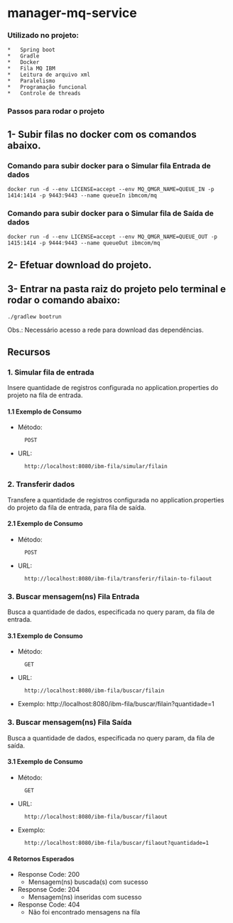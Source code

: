 # manager-mq-service

### Utilizado no projeto:
    *   Spring boot
    *   Gradle
    *   Docker
    *   Fila MQ IBM
    *   Leitura de arquivo xml
    *   Paralelismo
    *   Programação funcional 
    *   Controle de threads 

### Passos para rodar o projeto
## 1- Subir filas no docker com os comandos abaixo.
### Comando para subir docker para o Simular fila Entrada de dados
    docker run -d --env LICENSE=accept --env MQ_QMGR_NAME=QUEUE_IN -p 1414:1414 -p 9443:9443 --name queueIn ibmcom/mq

### Comando para subir docker para o Simular fila de Saída de dados
    docker run -d --env LICENSE=accept --env MQ_QMGR_NAME=QUEUE_OUT -p 1415:1414 -p 9444:9443 --name queueOut ibmcom/mq

## 2- Efetuar download do projeto.

## 3- Entrar na pasta raiz do projeto pelo terminal e rodar o comando abaixo:
    ./gradlew bootrun

Obs.: Necessário acesso a rede para download das dependências.

## Recursos

### 1. Simular fila de entrada

Insere quantidade de registros configurada no application.properties do projeto na fila de entrada.

#### 1.1 Exemplo de Consumo
* Método:
 
        POST
        
* URL:

        http://localhost:8080/ibm-fila/simular/filain
        
### 2. Transferir dados

Transfere a quantidade de registros configurada no application.properties do projeto da fila de entrada, para fila de saída.
        
#### 2.1 Exemplo de Consumo
* Método:

        POST
    
* URL:

        http://localhost:8080/ibm-fila/transferir/filain-to-filaout
        
### 3. Buscar mensagem(ns) Fila Entrada

Busca a quantidade de dados, especificada no query param, da fila de entrada.
        
#### 3.1 Exemplo de Consumo
* Método:

        GET
    
* URL:

        http://localhost:8080/ibm-fila/buscar/filain
        
* Exemplo:
        http://localhost:8080/ibm-fila/buscar/filain?quantidade=1
        
### 3. Buscar mensagem(ns) Fila Saída

Busca a quantidade de dados, especificada no query param, da fila de saída.
        
#### 3.1 Exemplo de Consumo
* Método:

        GET
    
* URL:

        http://localhost:8080/ibm-fila/buscar/filaout

* Exemplo:
    
        http://localhost:8080/ibm-fila/buscar/filaout?quantidade=1
        
#### 4 Retornos Esperados

* Response Code: 200
    * Mensagem(ns) buscada(s) com sucesso
* Response Code: 204
    * Mensagem(ns) inseridas com sucesso
* Response Code: 404
    * Não foi encontrado mensagens na fila